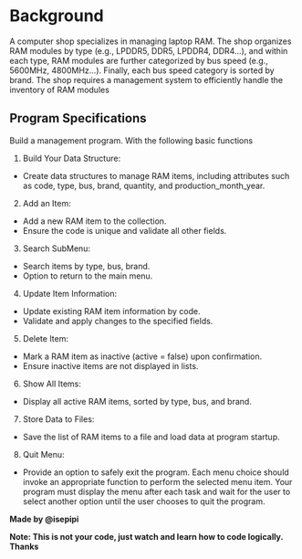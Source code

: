 # Background

A computer shop specializes in managing laptop RAM. The shop organizes RAM modules by type (e.g., 
LPDDR5, DDR5, LPDDR4, DDR4…), and within each type, RAM modules are further categorized by bus speed 
(e.g., 5600MHz, 4800MHz…). Finally, each bus speed category is sorted by brand. The shop requires a 
management system to efficiently handle the inventory of RAM modules

## Program Specifications
Build a management program. With the following basic functions
1. Build Your Data Structure:
- Create data structures to manage RAM items, including attributes such as 
code, type, bus, brand, quantity, and production_month_year.
2. Add an Item:
- Add a new RAM item to the collection.
- Ensure the code is unique and validate all other fields.
3. Search SubMenu:
- Search items by type, bus, brand.
- Option to return to the main menu.
4. Update Item Information:
- Update existing RAM item information by code.
- Validate and apply changes to the specified fields.
5. Delete Item:
- Mark a RAM item as inactive (active = false) upon confirmation.
- Ensure inactive items are not displayed in lists.
6. Show All Items:
- Display all active RAM items, sorted by type, bus, and brand.
7. Store Data to Files:
- Save the list of RAM items to a file and load data at program startup.
8. Quit Menu:
- Provide an option to safely exit the program.
Each menu choice should invoke an appropriate function to perform the selected menu item. Your 
program must display the menu after each task and wait for the user to select another option until 
the user chooses to quit the program.

<strong>Made by @isepipi</strong>
<p><strong>Note: This is not your code, just watch and learn how to code logically. Thanks </strong></p>
